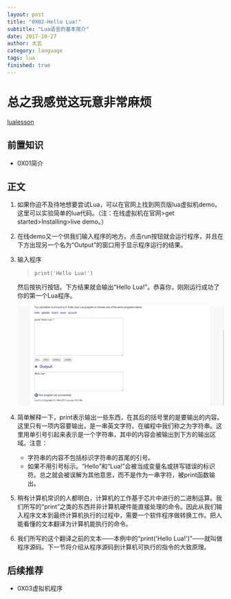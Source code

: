 ```yaml
---
layout: post
title: "0X02-Hello Lua!"
subtitle: "Lua语言的基本简介"
date: 2017-10-27
author: 太玄
category: language
tags: lua
finished: true
---
```


# 总之我感觉这玩意非常麻烦

[lualesson](TXLuaLesson/webtest.html)
## 前置知识
* 0X01简介

## 正文
1. 如果你迫不及待地想要尝试Lua，可以在官网上找到网页版lua虚拟机demo。这里可以实验简单的lua代码。（注：在线虚拟机在官网>get started>Installing>live demo。）
2. 在线demo又一个供我们输入程序的地方。点击run按钮就会运行程序，并且在下方出现另一个名为“Output”的窗口用于显示程序运行的结果。  
3. 输入程序

    >```
    >print('Hello Lua!')
    >```
    然后按执行按钮。下方结果就会输出“Hello Lua!”。恭喜你，刚刚运行成功了你的第一个Lua程序。  

    ![](https://github.com/TaiXuan91/TXLuaLesson/blob/master/image/LuaLiveDemo.jpg?raw=true)

4. 简单解释一下，print表示输出一些东西，在其后的括号里的是要输出的内容。这里只有一项内容要输出，是一串英文字符。在编程中我们称之为字符串。这里用单引号引起来表示是一个字符串，其中的内容会被输出到下方的输出区域。注意：
    * 字符串的内容不包括标识字符串的首尾的引号。
    * 如果不用引号标示。“Hello”和“Lua!”会被当成变量名或拼写错误的标识符。总之就会被误解为其他意思，而不是作为一串字符，被print函数输出。
5. 稍有计算机常识的人都明白，计算机的工作基于芯片中进行的二进制运算。我们所写的“print”之类的东西并非计算机硬件能直接处理的命令。因此从我们输入程序文本到最终计算机执行的过程中，需要一个软件程序做转换工作。把人能看懂的文本翻译为计算机能执行的命令。
6. 我们所写的这个翻译之前的文本——本例中的“print('Hello Lua!')”——就叫做程序源码。下一节将介绍从程序源码到计算机可执行的指令的大致原理。

## 后续推荐
* 0X03虚拟机程序
